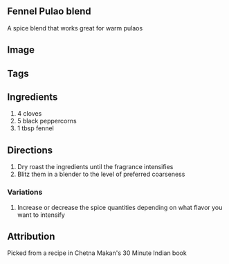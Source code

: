 ## Fennel Pulao blend

A spice blend that works great for warm pulaos

## Image

## Tags

## Ingredients

1. 4 cloves
2. 5 black peppercorns
3. 1 tbsp fennel

## Directions

1. Dry roast the ingredients until the fragrance intensifies
2. Blitz them in a blender to the level of preferred coarseness

### Variations

1. Increase or decrease the spice quantities depending on what flavor you want to intensify

## Attribution

Picked from a recipe in Chetna Makan's 30 Minute Indian book
